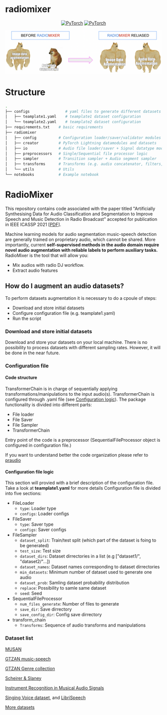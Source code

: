 # radiomixer

<p align="center">
    <a href="https://docs.anaconda.com/"><img alt="PyTorch" src="https://anaconda.org/conda-forge/librosa/badges/version.svg"></a>
    <a href="https://pytorch.org/get-started/locally/"><img alt="PyTorch" src="https://img.shields.io/badge/-PyTorch-red?logo=pytorch&labelColor=gray"></a>
</p>

![alt text](https://github.com/levtelyatnikov/radiomixer/blob/main/MEM.png)


# Structure

```bash
.
├── configs                # yaml files to generate different datasets 
│   ├── teamplate1.yaml    # teamplate1 dataset configuration
│   └── teamplate2.yaml    # teamplate2 dataset configuration
├── requirements.txt    # basic requirements
├── radiomixer
│   ├── config          # Configuration loader/saver/validator modules
│   ├── creator         # PyTorch Lightning datamodules and datasets
│   ├── io              # Audio file loader/saver + Signal datatype module
│   ├── preprocessors   # Single/Sequential file processor logic
│   ├── sampler         # Transition sampler + Audio segment sampler
│   ├── transforms      # Transforms (e.g. audio concatenator, filters, mixer, feature extractors, scallers)
│   └── utils           # Utils
└── notebooks           # Example notebook

```
# RadioMixer
This repository contains code associated with the paper titled "Artificially Synthesising Data for Audio Classification and Segmentation to Improve Speech and Music Detection in Radio Broadcast" accepted for publication in IEEE ICASSP 2021 [[PDF](https://arxiv.org/pdf/2102.09959.pdf)].

Machine learning models for audio segmentation music-speech detection are generally trained on proprietary audio, which cannot be shared. More importantly, current **self-supervised methods in the audio domain require novel audio augmentation with reliable labels to perform auxiliary tasks.**
RadioMixer is the tool that will allow you:
 -  Mix audios with radio DJ workflow. 
 -  Extract audio features

## How do I augment an audio datasets? ##
To perform datasets augmentation it is necessary to do a cpoule of steps:
 - Download and store initial datasets
 - Configure configuration file (e.g. teamplate1.yaml)
 - Run the script

### Download and store initial datasets
Download and store your datasets on your local machine. There is no possibility to process datasets with different sampling rates. However, it will be done in the near future.

### Configuration file
#### Code structure
TransformerChain is in charge of sequentially applying transformations/manipulations to the input audio(s). TransformerChain is configured through .yaml file (see [Configuration logic](#configuration-logic)). The package functionality is divided into different parts:
- File loader
- File Saver
- File Sampler
- TransformerChain


Entry point of the code is a preprocessor (SequentialFileProcessor object is configured in configuration file.)

If you want to understand better the code organization please refer to [praudio](https://github.com/musikalkemist/praudio)
#### Configuration file logic
This section will provied with a brief description of the configuration file. Take a look at **teamplate1.yaml** for more details
Configuration file is divided into five sections:
- FileLoader
    - `type`:    Loader type
    - `configs`: Loader configs
- FileSaver
    - `type`:    Saver type
    - `configs`: Saver configs
- FileSampler
    - `dataset_split`:  Train/test split (which part of the dataset is foing to be generated)
    - `test_size`:      Test size
    - `dataset_dirs`:   Dataset dirrectories in a list (e.g ["dataset1/", "dataset2/"...])
    - `dataset_names`:  Dataset names corresponding to dataset dirrectories
    - `min_datasets`:   Minimum number of dataset used to generate one audio
    - `dataset_prob`:   Samling dataset probability distribution 
    - `replace`:        Possibility to samle same dataset
    - `seed`:           Seed
- SequentialFileProcessor
    - `num_files_generate`: Number of files to generate
    - `save_dir`:           Save dirrectory
    - `save_config_dir`:    Config save dirrectory
- transform_chain
    - `Transforms`: Sequence of audio transforms and manipulations

### Dataset list
[MUSAN](http://www.openslr.org/17/)

[GTZAN music-speech](http://marsyas.info/downloads/datasets.html)

[GTZAN Genre collection](http://marsyas.info/downloads/datasets.html)

[Scheirer & Slaney](https://labrosa.ee.columbia.edu/sounds/musp/scheislan.html)

[Instrument Recognition in Musical Audio Signals](https://www.upf.edu/web/mtg/irmas#:~:text=IRMAS%20is%20intended%20to%20be,violin%2C%20and%20human%20singing%20voice.)

[Singing Voice dataset](http://isophonics.net/SingingVoiceDataset), and  [LibriSpeech](http://www.openslr.org/12/)

[More datasets](https://towardsdatascience.com/a-data-lakes-worth-of-audio-datasets-b45b88cd4ad)
